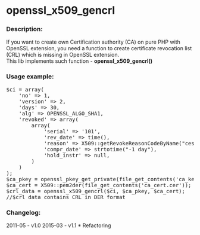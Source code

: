 # openssl_x509_gencrl

<h3>Description:</h3>
If you want to create own Certification authority (CA) on pure PHP with OpenSSL extension, 
you need a function to create certificate revocation list (CRL) which is missing in OpenSSL extension.<br>
This lib implements such function - <b>openssl_x509_gencrl()</b>

<h3>Usage example:</h3>
<pre>$ci = array(
	'no' => 1,
	'version' => 2,
	'days' => 30,
	'alg' => OPENSSL_ALGO_SHA1,
	'revoked' => array(
		array(
			'serial' => '101',
			'rev_date' => time(),
			'reason' => X509::getRevokeReasonCodeByName("cessationOfOperation"),
			'compr_date' => strtotime("-1 day"),
			'hold_instr' => null,
		)
	)
);
$ca_pkey = openssl_pkey_get_private(file_get_contents('ca_key.key'));
$ca_cert = X509::pem2der(file_get_contents('ca_cert.cer'));
$crl_data = openssl_x509_gencrl($ci, $ca_pkey, $ca_cert);
//$crl_data contains CRL in DER format
</pre>

<h3>Changelog:</h3>
2011-05 - v1.0
2015-03 - v1.1
* Refactoring

